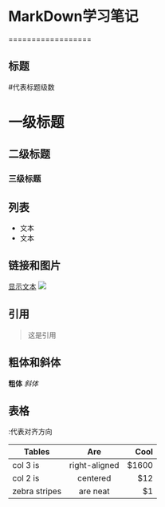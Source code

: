 # MarkDown学习笔记
==================
## 标题
 #代表标题级数
# 一级标题
## 二级标题
### 三级标题

## 列表
- 文本
- 文本

## 链接和图片
[显示文本](链接地址)
![](图片链接地址)

## 引用
> 这是引用

## 粗体和斜体
**粗体**
*斜体*

## 表格
:代表对齐方向

| Tables        | Are           | Cool  |
| ------------- |:-------------:| -----:|
| col 3 is      | right-aligned | $1600 |
| col 2 is      | centered      |   $12 |
| zebra stripes | are neat      |    $1 |
